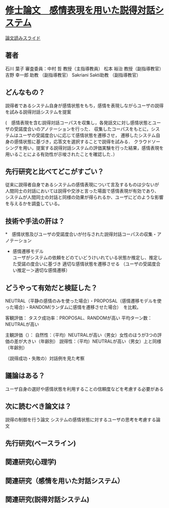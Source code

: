 # [修士論文　感情表現を用いた説得対話システム](https://library.naist.jp/mylimedio/dllimedio/showpdf2.cgi/DLPDFR013284_P1-48)

[論文読みスライド](url)

## 著者
石川 葉子
審査委員：中村 哲 教授（主指導教員）
松本 裕治 教授（副指導教官）
吉野 幸一郎 助教   （副指導教官）
Sakriani Sakti助教 （副指導教官）

## どんなもの？
説得者であるシステム自身が感情状態をもち，感情を表現しながらユーザの説得を試みる説得対話システムを提案

(　感情表現を含む説得対話コーパスを収集し，各発話文に対し感情状態とユーザの受諾度合いのアノテーションを行った．
収集したコーパスをもとに，システムはユーザの受諾度合いに応じて感情状態を遷移させ，
遷移したシステム自身の感情状態に基づき，応答文を選択することで説得を試みる．
クラウドソーシングを用い，提案する説得対話システムの評価実験を行った結果，感情表現を用いることによる有効性が示唆されたことを確認した．）

## 先行研究と比べてどこがすごい？
従来に説得者自身であるシステムの感情表現について言及するものは少ないが
人間同士の対話においては説得や交渉と言った場面で感情表現が有効であり、
システムが人間同士の対話と同様の効果が得られるか、ユーザにどのような影響を与えるかを調査している。

## 技術や手法の肝は？
*　感情状態及びユーザの受諾度合いが付与された説得対話コーパスの収集・アノテーション 
  
* 感情遷移モデル  
ユーザがシステムの依頼をどのていどうけいれている状態か推定し、推定した受諾の度合いに基づき
適切な感情状態を遷移させる
（ユーザの受諾度合い推定ー＞適切な感情遷移）



## どうやって有効だと検証した？
NEUTRAL（平静の感情のみを使った場合）・PROPOSAL（感情遷移モデルを使った場合）・RANDOM(ランダムに感情を遷移させた場合）　を比較。

客観評価：
タスク成功率：PROPOSAL、RANDOMが高い
平均ターン数：NEUTRALが高い

主観評価（）：
自然性：（平均）NEUTRALが高い（男女）女性のほうが3つの評価の差が大きい（年齢別）
説得性：（平均）NEUTRALが高い（男女）上と同様（年齢別）

（説得成功・失敗の）対話例を見た考察

## 議論はある？
ユーザ自身の選好や感情状態を利用することの信頼度などを考慮する必要がある

## 次に読むべき論文は？
説得の制御を行う論文
システムの感情状態に対するユーザの思考を考慮する論文

## 先行研究(ベースライン)

## 関連研究(心理学)


## 関連研究（感情を用いた対話システム）



## 関連研究(説得対話システム)
